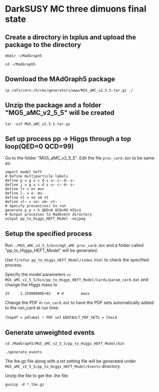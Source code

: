 # DarkSUSY MC three dimuons final state 

## Create a directory in lxplus and upload the package to the directory

`mkdir ~/MadGraph5`
 
`cd ~/MadGraph5`

## Download the MAdGraph5 package

`cp /afs/cern.ch/cms/generators/www/MG5_aMC_v2.5.5.tar.gz ./`

## Unzip the package and a folder "MG5_aMC_v2_5_5" will be created

`tar -xzf MG5_aMC_v2.5.5.tar.gz`

## Set up process pp -> Higgs through a top loop(QED=0 QCD=99)

Go to the folder "MG5_aMC_v2_5_5". Edit the file `proc_card.dat` to be same as:

    import model heft
    # Define multiparticle labels
    define p = g u c d s u~ c~ d~ s~
    define j = g u c d s u~ c~ d~ s~
    define l+ = e+ mu+
    define l- = e- mu-
    define vl = ve vm vt
    define vl~ = ve~ vm~ vt~
    # Specify process(es) to run
    generate p p > h QED=0 QCD=99 HIG=1
    # Output processes to MadEvent directory
    output pp_to_Higgs_HEFT_Model -nojpeg

## Setup the specified process
Run `./MG5_aMC_v2_5_5/bin/mg5_aMC proc_card.dat` and a folder called "pp_to_Higgs_HEFT_Model" will be generated. 

Use `firefox pp_to_Higgs_HEFT_Model/index.html` to check the specified process.

Specify the model parameters `vi MG5_aMC_v2_5_5/bin/pp_to_Higgs_HEFT_Model/Cards/param_card.dat` and change the Higgs mass to

    25     1.25000000E+02   # H        mass
    
Change the PDF in `run_card.dat` to have the PDF sets automatically added to the run_card at run time:

`lhapdf = pdlabel ! PDF set`
`$DEFAULT_PDF_SETS = lhaid`

## Generate unweighted events

`cd /MadGraph5/MG5_aMC_v2_5_5/pp_to_Higgs_HEFT_Model/bin`

`./generate_events`

The lhe.gz file along with a txt setting file will be generated under `MG5_aMC_v2_5_5/pp_to_Higgs_HEFT_Model/Events` directory.

Unzip the file to get the .lhe file:

`gunzip -d *.lhe.gz`
